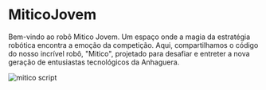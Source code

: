 # MiticoJovem
Bem-vindo ao robô Mitico Jovem.
Um espaço onde a magia da estratégia robótica encontra a emoção da competição. Aqui, compartilhamos o código do nosso incrível robô, "Mitico", projetado para desafiar e entreter a nova geração de entusiastas tecnológicos da Anhaguera.


![mitico script](https://github.com/devLeao/MiticoJovem/assets/144296809/2dd4f5ec-bf08-4b19-a2aa-52b982a7080d)






